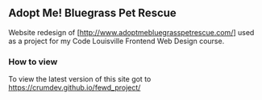 ## Adopt Me! Bluegrass Pet Rescue  

Website redesign of [http://www.adoptmebluegrasspetrescue.com/] used as a project for my Code Louisville Frontend Web Design course.

### How to view

To view the latest version of this site got to https://crumdev.github.io/fewd_project/
